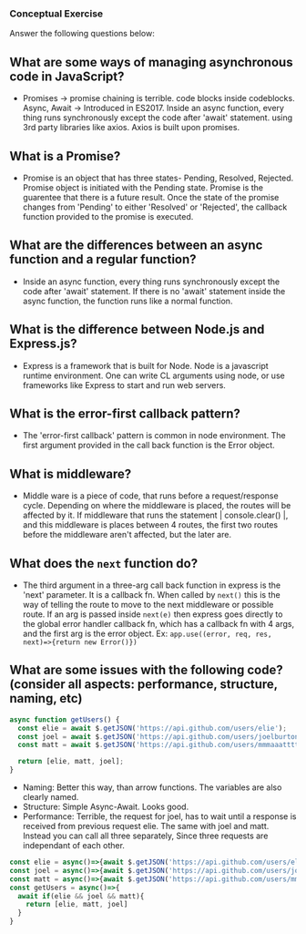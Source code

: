 ### Conceptual Exercise

Answer the following questions below:

## What are some ways of managing asynchronous code in JavaScript?
- Promises -> promise chaining is terrible. code blocks inside codeblocks.
Async, Await -> Introduced in ES2017. Inside an async function, every thing runs synchronously except the code after 'await' statement.
using 3rd party libraries like axios. Axios is built upon promises.

## What is a Promise?
- Promise is an object that has three states- Pending, Resolved, Rejected. Promise object is initiated with the Pending state. Promise is the guarentee that there is a future result.
Once the state of the promise changes from 'Pending' to either 'Resolved' or 'Rejected', the callback function provided to the promise is executed.

## What are the differences between an async function and a regular function?
- Inside an async function, every thing runs synchronously except the code after 'await' statement.
If there is no 'await' statement inside the async function, the function runs like a normal function.

## What is the difference between Node.js and Express.js?
- Express is a framework that is built for Node.
Node is a javascript runtime environment. One can write CL arguments using node, or use frameworks like Express to start and run web servers.

## What is the error-first callback pattern?
- The 'error-first callback' pattern is common in node environment. The first argument provided in the call back function is the Error object.

## What is middleware?
- Middle ware is a piece of code, that runs before a request/response cycle.
Depending on where the middleware is placed, the routes will be affected by it. If middleware that runs the statement | console.clear() |, and this middleware is places 
between 4 routes, the first two routes before the middleware aren't affected, but the later are.

## What does the `next` function do?
- The third argument in a three-arg call back function in express is the 'next' parameter. It is a callback fn. When called by `next()` this is the way of telling the route to move to the next middleware or possible route. If an arg is passed inside `next(e)` then express goes directly to the global error handler callback fn, which has a callback fn with 4 args, and
the first arg is the error object. Ex: `app.use((error, req, res, next)=>{return new Error()})`

## What are some issues with the following code? (consider all aspects: performance, structure, naming, etc)

```js
async function getUsers() {
  const elie = await $.getJSON('https://api.github.com/users/elie');
  const joel = await $.getJSON('https://api.github.com/users/joelburton');
  const matt = await $.getJSON('https://api.github.com/users/mmmaaatttttt');

  return [elie, matt, joel];
}
```
- Naming: Better this way, than arrow functions. The variables are also clearly named.
- Structure: Simple Async-Await. Looks good.
- Performance: Terrible, the request for joel, has to wait until a response is received from previous request elie. The same with joel and matt. Instead you can call all three separately,
Since three requests are independant of each other.

```js
const elie = async()=>{await $.getJSON('https://api.github.com/users/elie')}
const joel = async()=>{await $.getJSON('https://api.github.com/users/joelburton')}
const matt = async()=>{await $.getJSON('https://api.github.com/users/mmmaaatttttt')}
const getUsers = async()=>{
  await if(elie && joel && matt){
    return [elie, matt, joel]
  }
}
```
